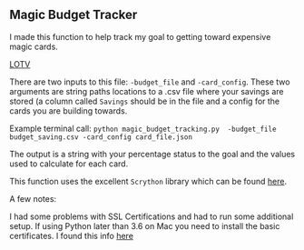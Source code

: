 ## Magic Budget Tracker
I made this function to help track my goal to getting 
toward expensive magic cards. 

[LOTV](https://goo.gl/images/8SAMVZ)

There are two inputs to this file: `-budget_file` and `-card_config`. 
These two arguments are string paths locations to a .csv file where
your savings are stored (a column called `Savings` should be in the file
and a config for the cards you are building towards. 

Example terminal call: `python magic_budget_tracking.py 
-budget_file budget_saving.csv
-card_config card_file.json`

The output is a string with your percentage status to the goal and
the values used to calculate for each card. 

This function uses the excellent `Scrython` library which can be found 
[here](https://github.com/NandaScott/Scrython).

A few notes:

I had some problems with SSL Certifications and had to run some additional setup.
If using Python later than 3.6 on Mac you need to install the basic certificates. 
I found this info [here](https://stackoverflow.com/questions/50236117/scraping-ssl-certificate-verify-failed-error-for-http-en-wikipedia-org) 



